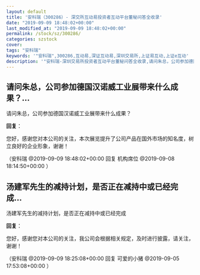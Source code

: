 ```yaml
---
layout: default
title: '安科瑞（300286）- 深交所互动易投资者互动平台董秘问答全收录'
date: "2019-09-09 18:48:02+00:00"
last_modified_at: "2019-09-09 18:48:02+00:00"
permalink: /stock/sz/300286/
categories: szstock
cover: 
tags: "安科瑞"
keywords: '"安科瑞",300286,互动易,深证互动易,深圳交易所,上证易互动,上证e互动'
description: '"安科瑞-深圳交易所投资者互动平台董秘问答全收录,请问朱总，公司参加德国汉诺威工业展带来什么成果？"'
---
```


## 请问朱总，公司参加德国汉诺威工业展带来什么成果？...

请问朱总，公司参加德国汉诺威工业展带来什么成果？

**回复**：

您好，感谢您对本公司的关注，本次展览提升了公司产品在国外市场的知名度，树立良好的企业形象，谢谢！ 

（安科瑞  @2019-09-09 18:48:02+00:00 回复 机构席位  @2019-09-08 18:14:50+00:00 ）

## 汤建军先生的减持计划，是否正在减持中或已经完成...

汤建军先生的减持计划，是否正在减持中或已经完成

**回复**：

您好，感谢您对本公司的关注，我公司会根据相关规定，及时进行披露，请关注，谢谢！ 

（安科瑞  @2019-09-09 18:25:08+00:00 回复 可爱的小猪  @2019-09-05 17:53:08+00:00 ）

